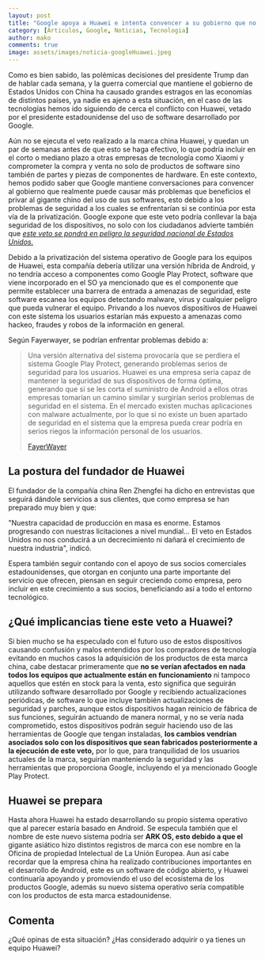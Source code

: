 ```yaml
---
layout: post
title: "Google apoya a Huawei e intenta convencer a su gobierno que no aplique las medidas anunciadas"
category: [Articulos, Google, Noticias, Tecnologia]
author: mako
comments: true
image: assets/images/noticia-googleHuawei.jpeg
---
```

Como es bien sabido, las polémicas decisiones del presidente Trump dan de hablar cada semana, y la guerra comercial que mantiene el gobierno de Estados Unidos con China ha causado grandes estragos en las economías de distintos países, ya nadie es ajeno a esta situación, en el caso de las tecnologías hemos ido siguiendo de cerca el conflicto con Huawei, vetado por el presidente estadounidense del uso de software desarrollado por Google.

Aún no se ejecuta el veto realizado a la marca china Huawei, y quedan un par de semanas antes de que esto se haga efectivo, lo que podría incluir en el corto o mediano plazo a otras empresas de tecnología como Xiaomi y comprometer la compra y venta no solo de productos de software sino también de partes y piezas de componentes de hardware.  En este contexto, hemos podido saber que Google mantiene conversaciones para convencer al gobierno que realmente puede causar más problemas que beneficios el privar al gigante chino del uso de sus softwares, esto debido a los problemas de seguridad a los cuales se enfrentarían si se continúa por esta vía de la privatización. Google expone que este veto podría conllevar la baja seguridad de los dispositivos, no solo con los ciudadanos advierte también que [_este veto se pondrá en peligro la seguridad nacional de Estados Unidos._](https://www.xataka.com/moviles/google-afirma-que-bloqueo-a-huawei-llevara-a-problema-seguridad-hara-que-android-este-fragmentado)

Debido a la privatización del sistema operativo de Google para los equipos de Huawei, esta compañía debería utilizar una versión híbrida de Android, y no tendría acceso a componentes como Google Play Protect, software que viene incorporado en el SO ya mencionado que es el componente que permite establecer una barrera de entrada a amenazas de seguridad, este software escanea los equipos detectando malware, virus y cualquier peligro que pueda vulnerar el equipo. Privando a los nuevos dispositivos de Huawei con este sistema los usuarios estarían más expuesto a amenazas como hackeo, fraudes y robos de la información en general.

Según Fayerwayer, se podrían enfrentar problemas debido a:
>Una versión alternativa del sistema provocaría que se  perdiera el sistema Google Play Protect, generando problemas serios de  seguridad para los usuarios.
>Huawei es una empresa seria capaz de mantener la seguridad  de sus dispositivos de forma óptima, generando que si se les corta el  suministro de Android a ellos otras empresas tomarían un camino similar y  surgirían serios problemas de seguridad en el sistema.
>En el mercado existen muchas aplicaciones con malware  actualmente, por lo que si no existe un buen apartado de seguridad en el  sistema que la empresa pueda crear podría en serios riegos la  información personal de los usuarios. 
>
> [FayerWayer](https://www.fayerwayer.com/2019/06/google-defiende-huawei-eeuu/)

## La postura del fundador de Huawei

El fundador de la compañía china Ren Zhengfei ha dicho en entrevistas que seguirá dándole servicios a sus clientes, que como empresa se han preparado muy bien y que:

"Nuestra capacidad de producción en masa es enorme. Estamos progresando con nuestras licitaciones a nivel mundial... El veto en Estados Unidos no nos conducirá a un decrecimiento ni dañará el crecimiento de nuestra industria", indicó.

Espera también seguir contando con el apoyo de sus socios comerciales estadounidenses, que otorgan en conjunto una parte importante del servicio que ofrecen, piensan en seguir creciendo como empresa, pero incluir en este crecimiento a sus socios, beneficiando así a todo el entorno tecnológico.

## ¿Qué implicancias tiene este veto a Huawei?

Si bien mucho se ha especulado con el futuro uso de estos dispositivos causando confusión y malos entendidos por los compradores de tecnología evitando en muchos casos la adquisición de los productos de esta marca china, cabe destacar primeramente que **no se verían afectados en nada todos los equipos que actualmente están en funcionamiento** ni tampoco aquellos que estén en stock para la venta, esto significa que seguirán utilizando software desarrollado por Google y recibiendo actualizaciones periódicas, de software lo que incluye también actualizaciones de seguridad y parches, aunque estos dispositivos hagan reinicio de fábrica de sus funciones, seguirán actuando de manera normal, y no se vería nada comprometido, estos dispositivos podrán seguir haciendo uso de las herramientas de Google que tengan instaladas, **los cambios vendrían asociados solo con los dispositivos que sean fabricados posteriormente a la ejecución de este veto,** por lo que, para tranquilidad de los usuarios actuales de la marca, seguirían manteniendo la seguridad y las herramientas que proporciona Google, incluyendo el ya mencionado Google Play Protect.

## Huawei se prepara

Hasta ahora Huawei ha estado desarrollando su propio sistema operativo que al parecer estaría basado en Android. Se especula también que el nombre de este nuevo sistema podría ser **ARK OS, esto debido a que el** gigante asiático hizo distintos registros de marca con ese nombre en la Oficina de propiedad Intelectual de La Unión Europea. Aun así cabe recordar que la empresa china ha realizado contribuciones importantes en el desarrollo de Android, este es un software de código abierto, y Huawei continuaría apoyando y promoviendo el uso del ecosistema de los productos Google, además su nuevo sistema operativo sería compatible con los productos de esta marca estadounidense.

## Comenta

¿Qué opinas de esta situación? ¿Has considerado adquirir o ya tienes un equipo Huawei?